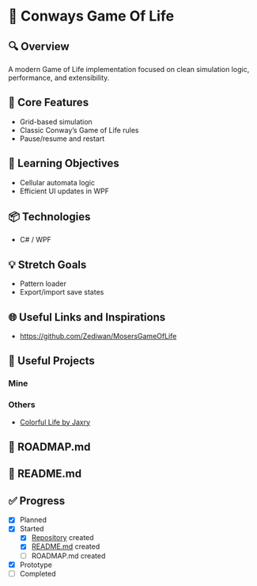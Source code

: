 # 🧪 Conways Game Of Life

## 🔍 Overview
A modern Game of Life implementation focused on clean simulation logic, performance, and extensibility.

## 🔧 Core Features
- Grid-based simulation
- Classic Conway’s Game of Life rules
- Pause/resume and restart

## 🧠 Learning Objectives
- Cellular automata logic
- Efficient UI updates in WPF

## 📦 Technologies
- C# / WPF

## 💡 Stretch Goals
- Pattern loader
- Export/import save states

## 🌐 Useful Links and Inspirations
- https://github.com/Zediwan/MosersGameOfLife

## 🧩 Useful Projects
### Mine

### Others
- [Colorful Life by Jaxry](https://github.com/jaxry/colorful-life)

## 📄 ROADMAP.md

## 📘 README.md

## ✅ Progress
- [x] Planned
- [X] Started
  - [X] [Repository](https://github.com/Zediwan/MosersGameOfLife) created
  - [X] [README.md](https://github.com/Zediwan/MosersGameOfLife/blob/master/README.md) created
  - [ ] ROADMAP.md created
- [X] Prototype
- [ ] Completed
